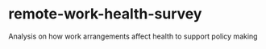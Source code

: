 # remote-work-health-survey
Analysis on how work arrangements affect health to support policy making
